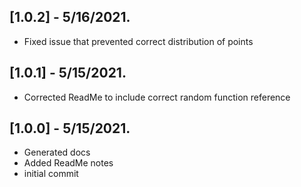 ## [1.0.2] - 5/16/2021.

* Fixed issue that prevented correct distribution of points

## [1.0.1] - 5/15/2021.

* Corrected ReadMe to include correct random function reference

## [1.0.0] - 5/15/2021.

* Generated docs
* Added ReadMe notes
* initial commit
